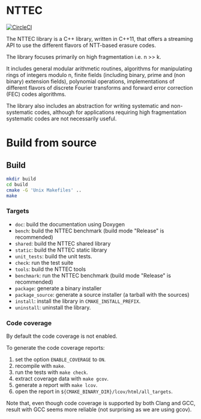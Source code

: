# NTTEC

[![CircleCI][badgepub]](https://circleci.com/gh/vrancurel/nttec)

The NTTEC library is a C++ library, written in C++11, that offers a
streaming API to use the different flavors of NTT-based erasure codes.

The library focuses primarily on high fragmentation i.e. n >> k.

It includes general modular arithmetic routines, algorithms for
manipulating rings of integers modulo n, finite fields (including
binary, prime and (non binary) extension fields), polynomial
operations, implementations of different flavors of discrete Fourier
transforms and forward error correction (FEC) codes algorithms.

The library also includes an abstraction for writing systematic and
non-systematic codes, although for applications requiring high
fragmentation systematic codes are not necessarily useful.

# Build from source

## Build

```sh
mkdir build
cd build
cmake -G 'Unix Makefiles' ..
make
```

### Targets

- `doc`: build the documentation using Doxygen
- `bench`: build the NTTEC benchmark (build mode "Release" is recommended)
- `shared`: build the NTTEC shared library
- `static`: build the NTTEC static library
- `unit_tests`: build the unit tests.
- `check`: run the test suite
- `tools`: build the NTTEC tools
- `benchmark`: run the NTTEC benchmark (build mode "Release" is recommended)
- `package`: generate a binary installer
- `package_source`: generate a source installer (a tarball with the sources)
- `install`: install the library in `CMAKE_INSTALL_PREFIX`.
- `uninstall`: uninstall the library.

### Code coverage

By default the code coverage is not enabled.

To generate the code coverage reports:
1. set the option `ENABLE_COVERAGE` to `ON`.
2. recompile with `make`.
3. run the tests with `make check`.
4. extract coverage data with `make gcov`.
5. generate a report with `make lcov`.
6. open the report in `${CMAKE_BINARY_DIR}/lcov/html/all_targets`.

Note that, even though code coverage is supported by both Clang and GCC, result
with GCC seems more reliable (not surprising as we are using gcov).

[badgepub]: https://circleci.com/gh/vrancurel/nttec.svg?style=shield&circle-token=:circle-token
